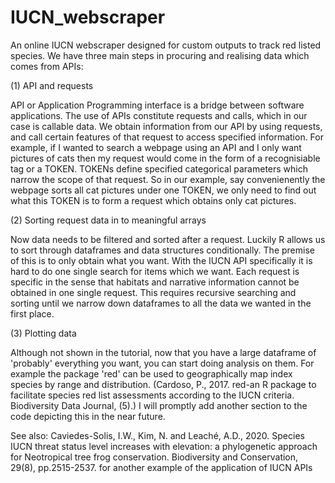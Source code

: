 # IUCN_webscraper
An online IUCN webscraper designed for custom outputs to track red listed species. We have three main steps in procuring and realising data which comes from APIs:

(1) API and requests

API or Application Programming interface is a bridge between software applications. The use of APIs constitute requests and calls, which in our case is callable data.
We obtain information from our API by using requests, and call certain features of that request to access specified information. For example, if I wanted to search a webpage
using an API and I only want pictures of cats then my request would come in the form of a recognisiable tag or a TOKEN. TOKENs define specified categorical parameters which narrow the scope of that request. So in our example, say convenienently the webpage sorts all cat pictures under one TOKEN, we only need to find out what this TOKEN is to form a request which obtains only cat pictures.

(2) Sorting request data in to meaningful arrays

Now data needs to be filtered and sorted after a request. Luckily R allows us to sort through dataframes and data structures conditionally. The premise of this is to only obtain what you want. With the IUCN API specifically it is hard to do one single search for items which we want. Each request is specific in the sense that habitats and narrative information cannot be obtained in one single request. This requires recursive searching and sorting until we narrow down dataframes to all the data we wanted in the first place.

(3) Plotting data

Although not shown in the tutorial, now that you have a large dataframe of 'probably' everything you want, you can start doing analysis on them. For example the package 'red' can be used to geographically map index species by range and distribution. (Cardoso, P., 2017. red-an R package to facilitate species red list assessments according to the IUCN criteria. Biodiversity Data Journal, (5).) I will promptly add another section to the code depicting this in the near future.

See also: Caviedes-Solis, I.W., Kim, N. and Leaché, A.D., 2020. Species IUCN threat status level increases with elevation: a phylogenetic approach for Neotropical tree frog conservation. Biodiversity and Conservation, 29(8), pp.2515-2537. 
for another example of the application of IUCN APIs
